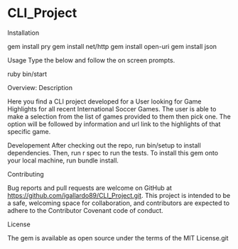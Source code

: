 # CLI_Project


Installation

gem install pry
gem install net/http
gem install open-uri
gem install json

Usage
Type the below and follow the on screen prompts.

ruby bin/start

Overview: Description

Here you find a CLI project developed for a User looking for Game Highlights for all recent International Soccer Games. The user is able to make a selection from the list of games provided to them then pick one. The option will be followed by information and url link to the highlights of that specific game.

Developement
After checking out the repo, run bin/setup to install dependencies. Then, run r spec to run the tests. 
To install this gem onto your local machine, run bundle install.

Contributing

Bug reports and pull requests are welcome on GitHub at https://github.com/igallardo89/CLI_Project.git.
This project is intended to be a safe, welcoming space for collaboration, and contributors are expected to adhere to the Contributor Covenant code of conduct.

License

The gem is available as open source under the terms of the MIT License.git 